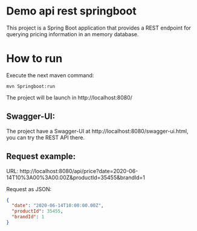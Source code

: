 # Demo api rest springboot

This project is a Spring Boot application that provides a REST endpoint for querying pricing information in an memory database.

# How to run
Execute the next maven command:
```
mvn Springboot:run
```

The project will be launch in http://localhost:8080/

## Swagger-UI:

The project have a Swagger-UI at http://localhost:8080/swagger-ui.html, you can try the REST API there.

## Request example:
URL: http://localhost:8080/api/price?date=2020-06-14T10%3A00%3A00.00Z&productId=35455&brandId=1

Request as JSON:
````json
{
  "date": "2020-06-14T10:00:00.00Z",
  "productId": 35455,
  "brandId": 1
}
````
